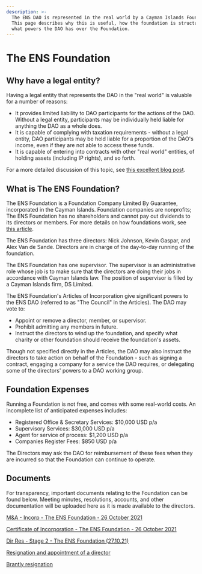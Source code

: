```yaml
---
description: >-
  The ENS DAO is represented in the real world by a Cayman Islands Foundation.
  This page describes why this is useful, how the foundation is structured, and
  what powers the DAO has over the Foundation.
---
```


# The ENS Foundation

##

## Why have a legal entity?

Having a legal entity that represents the DAO in the "real world" is valuable for a number of reasons:

* It provides limited liability to DAO participants for the actions of the DAO. Without a legal entity, participants may be individually held liable for anything the DAO as a whole does.
* It is capable of complying with taxation requirements - without a legal entity, DAO participants may be held liable for a proportion of the DAO's income, even if they are not able to access these funds.
* It is capable of entering into contracts with other "real world" entities, of holding assets (including IP rights), and so forth.

For a more detailed discussion of this topic, see [this excellent blog post](https://mirror.xyz/0x954888B7a5C6736F4955dF18B556D8328FD02f61/5K9llACK4tzu5WHL68CM3bBsmSleL\_XxJ2kRGYnwp7A).

## What is The ENS Foundation?

The ENS Foundation is a Foundation Company Limited By Guarantee, incorporated in the Cayman Islands. Foundation companies are nonprofits; The ENS Foundation has no shareholders and cannot pay out dividends to its directors or members. For more details on how foundations work, see [this article](https://www.careyolsen.com/briefings/overview-cayman-islands-foundation-companies).

The ENS Foundation has three directors: Nick Johnson, Kevin Gaspar, and Alex Van de Sande. Directors are in charge of the day-to-day running of the foundation.

The ENS Foundation has one supervisor. The supervisor is an administrative role whose job is to make sure that the directors are doing their jobs in accordance with Cayman Islands law. The position of supervisor is filled by a Cayman Islands firm, DS Limited.

The ENS Foundation's Articles of Incorporation give significant powers to the ENS DAO (referred to as "The Council" in the Articles). The DAO may vote to:

* Appoint or remove a director, member, or supervisor.
* Prohibit admitting any members in future.
* Instruct the directors to wind up the foundation, and specify what charity or other foundation should receive the foundation's assets.

Though not specified directly in the Articles, the DAO may also instruct the directors to take action on behalf of the Foundation - such as signing a contract, engaging a company for a service the DAO requires, or delegating some of the directors' powers to a DAO working group.

## Foundation Expenses

Running a Foundation is not free, and comes with some real-world costs. An incomplete list of anticipated expenses includes:

* Registered Office & Secretary Services: $10,000 USD p/a
* Supervisory Services: $30,000 USD p/a
* Agent for service of process: $1,200 USD p/a
* Companies Register Fees: $850 USD p/a

The Directors may ask the DAO for reimbursement of these fees when they are incurred so that the Foundation can continue to operate.

## Documents

For transparency, important documents relating to the Foundation can be found below. Meeting minutes, resolutions, accounts, and other documentation will be uploaded here as it is made available to the directors.

[M&A - Incorp - The ENS Foundation - 26 October 2021](https://github.com/ENSpunks/governance-docs/blob/b858fb15097d4947cbcb49586d8e87912989e683/.gitbook/assets/M%26A%20-%20Incorp%20-%20The%20ENS%20Foundation%20-%2026%20October%202021.pdf)

[Certificate of Incorporation - The ENS Foundation - 26 October 2021](https://github.com/ENSpunks/governance-docs/blob/b858fb15097d4947cbcb49586d8e87912989e683/.gitbook/assets/Certificate%20of%20Incorporation%20-%20The%20ENS%20Foundation%20-%2026%20October%202021.pdf)

[Dir Res - Stage 2 - The ENS Foundation (27.10.21)](https://github.com/ENSpunks/governance-docs/blob/b858fb15097d4947cbcb49586d8e87912989e683/.gitbook/assets/Dir%20Res%20-%20Stage%202%20-%20The%20ENS%20Foundation%20(27.10.21).pdf)

[Resignation and appointment of a director](https://github.com/ENSpunks/governance-docs/blob/b858fb15097d4947cbcb49586d8e87912989e683/.gitbook/assets/Resignation%20and%20appointment%20of%20a%20director.pdf)

[Brantly resignation](https://github.com/ENSpunks/governance-docs/blob/b858fb15097d4947cbcb49586d8e87912989e683/.gitbook/assets/Brantly%20resignation.pdf)
